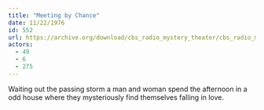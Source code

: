 ```yaml
---
title: "Meeting by Chance"
date: 11/22/1976
id: 552
url: https://archive.org/download/cbs_radio_mystery_theater/cbs_radio_mystery_theater-0551-0600.zip/cbs_radio_mystery_theater-0551-0600%2Fcbsrmt_0552_meeting_by_chance.mp3
actors:
  - 49
  - 6
  - 275
---
```

Waiting out the passing storm a man and woman spend the afternoon in a odd house where they mysteriously find themselves falling in love.